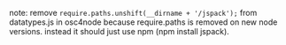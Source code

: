 note: remove `require.paths.unshift(__dirname + '/jspack');` from datatypes.js in osc4node because require.paths is removed on new node versions. instead it should just use npm (npm install jspack).